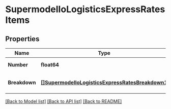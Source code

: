 # SupermodelIoLogisticsExpressRatesItems

## Properties
Name | Type | Description | Notes
------------ | ------------- | ------------- | -------------
**Number** | **float64** | Item line number | [default to null]
**Breakdown** | [**[]SupermodelIoLogisticsExpressRatesBreakdown1**](supermodelIoLogisticsExpressRates_breakdown_1.md) |  | [optional] [default to null]

[[Back to Model list]](../README.md#documentation-for-models) [[Back to API list]](../README.md#documentation-for-api-endpoints) [[Back to README]](../README.md)

